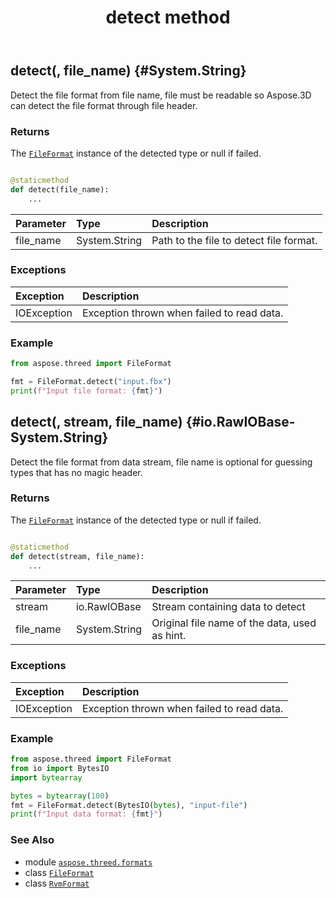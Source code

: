 ﻿---
title: detect method
second_title: Aspose.3D for Python via .NET API References
description: 
type: docs
weight: 40
url: /python-net/aspose.threed.formats/rvmformat/detect/
is_root: false
---

## detect(, file_name) {#System.String}

Detect the file format from file name, file must be readable so Aspose.3D can detect the file format through file header.


### Returns 


The [`FileFormat`](/3d/python-net/aspose.threed/fileformat) instance of the detected type or null if failed.


```python

@staticmethod
def detect(file_name):
    ...
```


| Parameter | Type | Description |
| :- | :- | :- |
| file_name | System.String | Path to the file to detect file format. |
### Exceptions
| Exception | Description |
| :- | :- |
| IOException | Exception thrown when failed to read data. |



### Example 


```python
from aspose.threed import FileFormat

fmt = FileFormat.detect("input.fbx")
print(f"Input file format: {fmt}")

```


## detect(, stream, file_name) {#io.RawIOBase-System.String}

Detect the file format from data stream, file name is optional for guessing types that has no magic header.


### Returns 


The [`FileFormat`](/3d/python-net/aspose.threed/fileformat) instance of the detected type or null if failed.


```python

@staticmethod
def detect(stream, file_name):
    ...
```


| Parameter | Type | Description |
| :- | :- | :- |
| stream | io.RawIOBase | Stream containing data to detect |
| file_name | System.String | Original file name of the data, used as hint. |
### Exceptions
| Exception | Description |
| :- | :- |
| IOException | Exception thrown when failed to read data. |



### Example 


```python
from aspose.threed import FileFormat
from io import BytesIO
import bytearray

bytes = bytearray(100)
fmt = FileFormat.detect(BytesIO(bytes), "input-file")
print(f"Input data format: {fmt}")

```



### See Also
* module [`aspose.threed.formats`](../../)
* class [`FileFormat`](/3d/python-net/aspose.threed/fileformat)
* class [`RvmFormat`](/3d/python-net/aspose.threed.formats/rvmformat)
